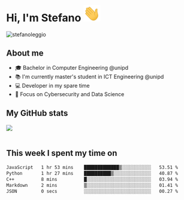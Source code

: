 # Hi, I'm Stefano <img src="https://raw.githubusercontent.com/stefanoleggio/stefanoleggio/main/images/wave.gif" width="45px">

<p align="left"> <img src="https://komarev.com/ghpvc/?username=stefanoleggio&label=Views&color=blue&style=plastic" alt="stefanoleggio" /></p>

## About me
- 🎓 Bachelor in Computer Engineering @unipd
- 📚 I'm currently master's student in ICT Engineering @unipd
- 💻 Developer in my spare time
- 🎯 Focus on Cybersecurity and Data Science


## My GitHub stats

<a href="https://github.com/anuraghazra/github-readme-stats" >
  <img align="center" src="https://github-readme-stats.vercel.app/api/top-langs/?username=stefanoleggio&langs_count=10&hide=jupyter%20notebook,html,blade&layout=compact&count_private=true&theme=swift" />
</a>
</br>
</br>

## This week I spent my time on


<!--START_SECTION:waka-->

```text
JavaScript   1 hr 53 mins    █████████████▒░░░░░░░░░░░   53.51 %
Python       1 hr 27 mins    ██████████▒░░░░░░░░░░░░░░   40.87 %
C++          8 mins          █░░░░░░░░░░░░░░░░░░░░░░░░   03.94 %
Markdown     2 mins          ▒░░░░░░░░░░░░░░░░░░░░░░░░   01.41 %
JSON         0 secs          ░░░░░░░░░░░░░░░░░░░░░░░░░   00.27 %
```

<!--END_SECTION:waka-->

